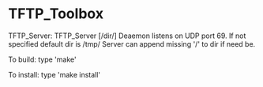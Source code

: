 TFTP_Toolbox
============

TFTP_Server:
TFTP_Server [/dir/]
Deaemon listens on UDP port 69.
If not specified default dir is /tmp/
Server can append missing '/' to dir if need be.

To build:
type 'make'

To install:
type 'make install'
